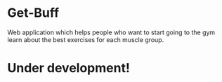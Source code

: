 # Get-Buff
Web application which helps people who want to start going to the gym learn about the best exercises for each muscle group.

# Under development!